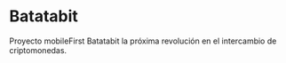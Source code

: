 # Batatabit
Proyecto mobileFirst Batatabit la próxima revolución en el intercambio de criptomonedas.
